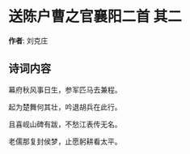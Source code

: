 # 送陈户曹之官襄阳二首  其二

**作者**: 刘克庄

## 诗词内容

幕府秋风事日生，参军匹马去兼程。

起为楚舞何其壮，吟退胡兵在此行。

且喜岘山碑有跋，不愁江表传无名。

老儒那复封侯梦，止愿躬耕看太平。

